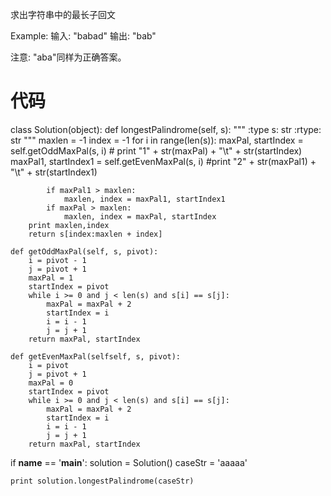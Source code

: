 求出字符串中的最长子回文

Example:
输入: "babad"
输出: "bab"

注意: "aba"同样为正确答案。

# 代码
class Solution(object):
    def longestPalindrome(self, s):
        """
        :type s: str
        :rtype: str
        """
        maxlen = -1
        index = -1
        for i in range(len(s)):
            maxPal, startIndex = self.getOddMaxPal(s, i)
           # print "1" + str(maxPal) + "\t" + str(startIndex)
            maxPal1, startIndex1 = self.getEvenMaxPal(s, i)
            #print "2" + str(maxPal1) + "\t" + str(startIndex1)

            if maxPal1 > maxlen:
                maxlen, index = maxPal1, startIndex1
            if maxPal > maxlen:
                maxlen, index = maxPal, startIndex
        print maxlen,index
        return s[index:maxlen + index]

    def getOddMaxPal(self, s, pivot):
        i = pivot - 1
        j = pivot + 1
        maxPal = 1  
        startIndex = pivot
        while i >= 0 and j < len(s) and s[i] == s[j]:
            maxPal = maxPal + 2
            startIndex = i
            i = i - 1
            j = j + 1
        return maxPal, startIndex

    def getEvenMaxPal(selfself, s, pivot):
        i = pivot
        j = pivot + 1
        maxPal = 0
        startIndex = pivot
        while i >= 0 and j < len(s) and s[i] == s[j]:
            maxPal = maxPal + 2
            startIndex = i
            i = i - 1
            j = j + 1
        return maxPal, startIndex


if __name__ == '__main__':
    solution = Solution()
    caseStr = 'aaaaa'

    print solution.longestPalindrome(caseStr)

